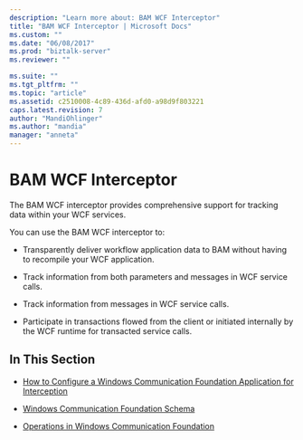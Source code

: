 ```yaml
---
description: "Learn more about: BAM WCF Interceptor"
title: "BAM WCF Interceptor | Microsoft Docs"
ms.custom: ""
ms.date: "06/08/2017"
ms.prod: "biztalk-server"
ms.reviewer: ""

ms.suite: ""
ms.tgt_pltfrm: ""
ms.topic: "article"
ms.assetid: c2510008-4c89-436d-afd0-a98d9f803221
caps.latest.revision: 7
author: "MandiOhlinger"
ms.author: "mandia"
manager: "anneta"
---
```

# BAM WCF Interceptor
The BAM WCF interceptor provides comprehensive support for tracking data within your WCF services.  
  
 You can use the BAM WCF interceptor to:  
  
-   Transparently deliver workflow application data to BAM without having to recompile your WCF application.  
  
-   Track information from both parameters and messages in WCF service calls.  
  
-   Track information from messages in WCF service calls.  
  
-   Participate in transactions flowed from the client or initiated internally by the WCF runtime for transacted service calls.  
  
## In This Section  
  
-   [How to Configure a Windows Communication Foundation Application for Interception](../core/configure-a-windows-communication-foundation-application-for-interception.md)  
  
-   [Windows Communication Foundation Schema](../core/windows-communication-foundation-schema.md)  
  
-   [Operations in Windows Communication Foundation](../core/operations-in-windows-communication-foundation.md)
